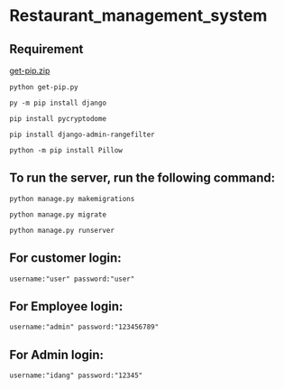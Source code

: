 # Restaurant_management_system

## Requirement
    
[get-pip.zip](https://github.com/7Har/Restaurant_management_system/files/6250009/get-pip.zip)


    python get-pip.py

    py -m pip install django

    pip install pycryptodome

    pip install django-admin-rangefilter
    
    python -m pip install Pillow    


## To run the server, run the following command:

    python manage.py makemigrations
        
    python manage.py migrate

    python manage.py runserver


## For  customer login:

    username:"user" password:"user"
    
## For  Employee login:

    username:"admin" password:"123456789"
    
## For  Admin login:

    username:"idang" password:"12345"

